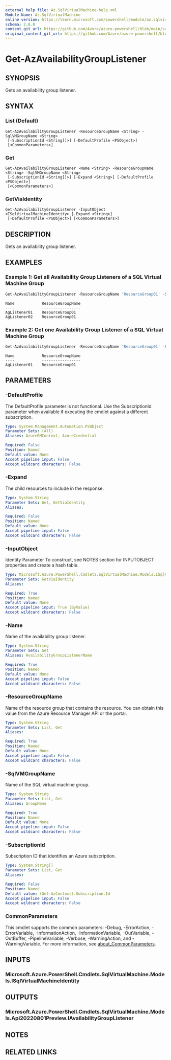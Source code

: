 ```yaml
---
external help file: Az.SqlVirtualMachine-help.xml
Module Name: Az.SqlVirtualMachine
online version: https://learn.microsoft.com/powershell/module/az.sqlvirtualmachine/get-azavailabilitygrouplistener
schema: 2.0.0
content_git_url: https://github.com/Azure/azure-powershell/blob/main/src/SqlVirtualMachine/SqlVirtualMachine/help/Get-AzAvailabilityGroupListener.md
original_content_git_url: https://github.com/Azure/azure-powershell/blob/main/src/SqlVirtualMachine/SqlVirtualMachine/help/Get-AzAvailabilityGroupListener.md
---
```


# Get-AzAvailabilityGroupListener

## SYNOPSIS
Gets an availability group listener.

## SYNTAX

### List (Default)
```
Get-AzAvailabilityGroupListener -ResourceGroupName <String> -SqlVMGroupName <String>
 [-SubscriptionId <String[]>] [-DefaultProfile <PSObject>]
 [<CommonParameters>]
```

### Get
```
Get-AzAvailabilityGroupListener -Name <String> -ResourceGroupName <String> -SqlVMGroupName <String>
 [-SubscriptionId <String[]>] [-Expand <String>] [-DefaultProfile <PSObject>]
 [<CommonParameters>]
```

### GetViaIdentity
```
Get-AzAvailabilityGroupListener -InputObject <ISqlVirtualMachineIdentity> [-Expand <String>]
 [-DefaultProfile <PSObject>] [<CommonParameters>]
```

## DESCRIPTION
Gets an availability group listener.

## EXAMPLES

### Example 1: Get all Availability Group Listeners of a SQL Virtual Machine Group
```powershell
Get-AzAvailabilityGroupListener -ResourceGroupName 'ResourceGroup01' -SqlVMGroupName 'SqlVmGroup01'
```

```output
Name            ResourceGroupName
----            -----------------
AgListener01    ResourceGroup01
AgListener02    ResourceGroup01
```

### Example 2: Get one Availability Group Listener of a SQL Virtual Machine Group
```powershell
Get-AzAvailabilityGroupListener -ResourceGroupName 'ResourceGroup01' -SqlVMGroupName 'SqlVmGroup01' -Name 'AgListener01'
```

```output
Name            ResourceGroupName
----            -----------------
AgListener01    ResourceGroup01
```

## PARAMETERS

### -DefaultProfile
The DefaultProfile parameter is not functional.
Use the SubscriptionId parameter when available if executing the cmdlet against a different subscription.

```yaml
Type: System.Management.Automation.PSObject
Parameter Sets: (All)
Aliases: AzureRMContext, AzureCredential

Required: False
Position: Named
Default value: None
Accept pipeline input: False
Accept wildcard characters: False
```

### -Expand
The child resources to include in the response.

```yaml
Type: System.String
Parameter Sets: Get, GetViaIdentity
Aliases:

Required: False
Position: Named
Default value: None
Accept pipeline input: False
Accept wildcard characters: False
```

### -InputObject
Identity Parameter
To construct, see NOTES section for INPUTOBJECT properties and create a hash table.

```yaml
Type: Microsoft.Azure.PowerShell.Cmdlets.SqlVirtualMachine.Models.ISqlVirtualMachineIdentity
Parameter Sets: GetViaIdentity
Aliases:

Required: True
Position: Named
Default value: None
Accept pipeline input: True (ByValue)
Accept wildcard characters: False
```

### -Name
Name of the availability group listener.

```yaml
Type: System.String
Parameter Sets: Get
Aliases: AvailabilityGroupListenerName

Required: True
Position: Named
Default value: None
Accept pipeline input: False
Accept wildcard characters: False
```

### -ResourceGroupName
Name of the resource group that contains the resource.
You can obtain this value from the Azure Resource Manager API or the portal.

```yaml
Type: System.String
Parameter Sets: List, Get
Aliases:

Required: True
Position: Named
Default value: None
Accept pipeline input: False
Accept wildcard characters: False
```

### -SqlVMGroupName
Name of the SQL virtual machine group.

```yaml
Type: System.String
Parameter Sets: List, Get
Aliases: GroupName

Required: True
Position: Named
Default value: None
Accept pipeline input: False
Accept wildcard characters: False
```

### -SubscriptionId
Subscription ID that identifies an Azure subscription.

```yaml
Type: System.String[]
Parameter Sets: List, Get
Aliases:

Required: False
Position: Named
Default value: (Get-AzContext).Subscription.Id
Accept pipeline input: False
Accept wildcard characters: False
```

### CommonParameters
This cmdlet supports the common parameters: -Debug, -ErrorAction, -ErrorVariable, -InformationAction, -InformationVariable, -OutVariable, -OutBuffer, -PipelineVariable, -Verbose, -WarningAction, and -WarningVariable. For more information, see [about_CommonParameters](http://go.microsoft.com/fwlink/?LinkID=113216).

## INPUTS

### Microsoft.Azure.PowerShell.Cmdlets.SqlVirtualMachine.Models.ISqlVirtualMachineIdentity

## OUTPUTS

### Microsoft.Azure.PowerShell.Cmdlets.SqlVirtualMachine.Models.Api20220801Preview.IAvailabilityGroupListener

## NOTES

## RELATED LINKS
